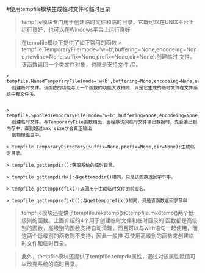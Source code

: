 #使用tempfile模块生成临时文件和临时目录
> tempfile模块专门用于创建临时文件和临时目录，它既可以在UNIX平台上运行良好，也可以在Windows平台上运行良好

> 在tempfile模块下提供了如下常用的函数
    > tempfile.TemporaryFile(mode='w+b',buffering=None,encodeing=None,newline=None,suffix=None,prefix=None,dir=None):创建临时
      文件。该函数返回一个类文件对象，也就是支持文件I/O。

    > tempfile.NamedTemporaryFile(mode='w+b',buffering=None,encodeing=None,newline=None,suffix=None,prefix=None,dir=None):
      创建临时文件。该函数的功能与上一个函数的功能大致相同，只是它生成的临时文件在文件系统中有文件名。

    
    > tempfile.SpooledTemporaryFile(mode='w+b',buffering=None,encodeing=None,newline=None,suffix=None,prefix=None,dir=None):
      创建临时文件。与TemporaryFile函数相比，当程序访问临时文件输出数据时，先会输出到内存中，直到超过max_size才会真正输出
      到物理磁盘中。

    > tempfile.TemporaryDirectory(suffix=None,prefix=None,dir=None):生成临时目录。

    > tempfile.gettempdir():获取系统的临时目录。

    > tempfile.gettempdirb():与gettempdir()相同，只是该函数返回字节串。

    > tempfile.gettempprefix():返回用于生成临时文件的前缀名。

    > tempfile.gettempprefixb():与gettempprefix()相同，只是该函数返回字节串

> tempfile模块还提供了tempfile.mkstemp()和tempfile.mkdtemp()两个低级别的函数。上面介绍的4个用于创建临时文件和临时目录的
  函数都是高级别的函数，高级别的函数支持自动清理，而且可以与with语句一起使用，而这两个低级别的函数则不支持，因此一般推
  荐使用高级别的函数来创建临时文件和临时目录。

> 此外，tempfile模块还提供了tempfile.tempdir属性，通过对该属性赋值可以改变系统的临时目录。


